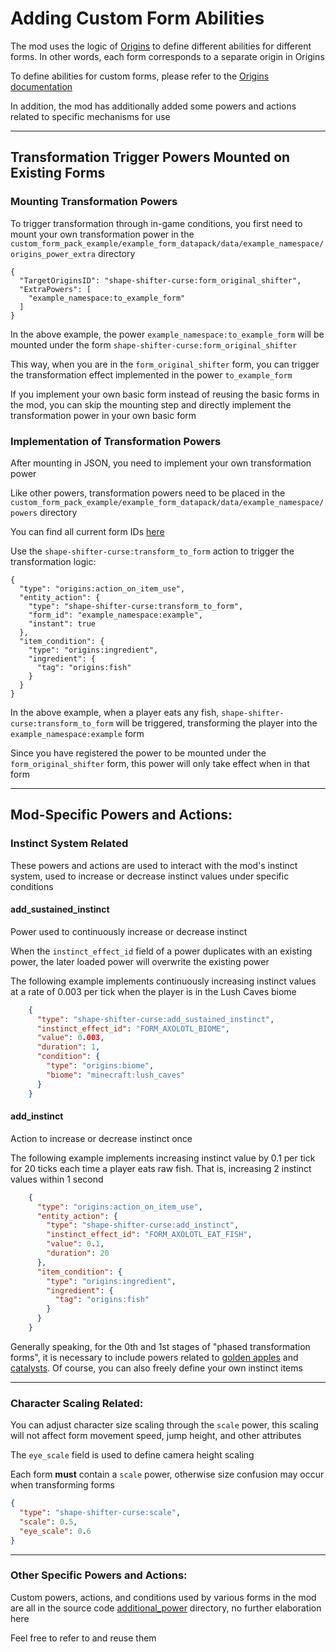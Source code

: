 # Adding Custom Form Abilities

The mod uses the logic of [Origins](https://modrinth.com/mod/origins) to define different abilities for different forms. In other words, each form corresponds to a separate origin in Origins

To define abilities for custom forms, please refer to the [Origins documentation](https://origins.readthedocs.io/en/latest/)

In addition, the mod has additionally added some powers and actions related to specific mechanisms for use

---

## Transformation Trigger Powers Mounted on Existing Forms

### Mounting Transformation Powers

To trigger transformation through in-game conditions, you first need to mount your own transformation power in the `custom_form_pack_example/example_form_datapack/data/example_namespace/origins_power_extra` directory

```
{
  "TargetOriginsID": "shape-shifter-curse:form_original_shifter",
  "ExtraPowers": [
    "example_namespace:to_example_form"
  ]
}
```

In the above example, the power `example_namespace:to_example_form` will be mounted under the form `shape-shifter-curse:form_original_shifter`

This way, when you are in the `form_original_shifter` form, you can trigger the transformation effect implemented in the power `to_example_form`

If you implement your own basic form instead of reusing the basic forms in the mod, you can skip the mounting step and directly implement the transformation power in your own basic form

### Implementation of Transformation Powers

After mounting in JSON, you need to implement your own transformation power

Like other powers, transformation powers need to be placed in the `custom_form_pack_example/example_form_datapack/data/example_namespace/powers` directory

You can find all current form IDs [here](https://github.com/onixary/shape-shifter-curse-fabric/tree/master/src/main/resources/data/shape-shifter-curse/origins)

Use the `shape-shifter-curse:transform_to_form` action to trigger the transformation logic:

```
{
  "type": "origins:action_on_item_use",
  "entity_action": {
    "type": "shape-shifter-curse:transform_to_form",
    "form_id": "example_namespace:example",
    "instant": true
  },
  "item_condition": {
    "type": "origins:ingredient",
    "ingredient": {
      "tag": "origins:fish"
    }
  }
}
```

In the above example, when a player eats any fish, `shape-shifter-curse:transform_to_form` will be triggered, transforming the player into the `example_namespace:example` form

Since you have registered the power to be mounted under the `form_original_shifter` form, this power will only take effect when in that form

---

## Mod-Specific Powers and Actions:

### Instinct System Related

These powers and actions are used to interact with the mod's instinct system, used to increase or decrease instinct values under specific conditions

#### add_sustained_instinct
      
Power used to continuously increase or decrease instinct

When the `instinct_effect_id` field of a power duplicates with an existing power, the later loaded power will overwrite the existing power

The following example implements continuously increasing instinct values at a rate of 0.003 per tick when the player is in the Lush Caves biome

```json
    {
      "type": "shape-shifter-curse:add_sustained_instinct",
      "instinct_effect_id": "FORM_AXOLOTL_BIOME",
      "value": 0.003,
      "duration": 1,
      "condition": {
        "type": "origins:biome",
        "biome": "minecraft:lush_caves"
      }
    }
```

#### add_instinct
      
Action to increase or decrease instinct once

The following example implements increasing instinct value by 0.1 per tick for 20 ticks each time a player eats raw fish. That is, increasing 2 instinct values within 1 second

```json
    {
      "type": "origins:action_on_item_use",
      "entity_action": {
        "type": "shape-shifter-curse:add_instinct",
        "instinct_effect_id": "FORM_AXOLOTL_EAT_FISH",
        "value": 0.1,
        "duration": 20
      },
      "item_condition": {
        "type": "origins:ingredient",
        "ingredient": {
          "tag": "origins:fish"
        }
      }
    }
```

Generally speaking, for the 0th and 1st stages of "phased transformation forms", it is necessary to include powers related to [golden apples](https://github.com/onixary/shape-shifter-curse-fabric/blob/master/src/main/resources/data/shape-shifter-curse/powers/form_instinct_use_golden_apple.json) and [catalysts](https://github.com/onixary/shape-shifter-curse-fabric/blob/master/src/main/resources/data/shape-shifter-curse/powers/form_instinct_use_catalyst.json). Of course, you can also freely define your own instinct items

---

### Character Scaling Related:
   
You can adjust character size scaling through the `scale` power, this scaling will not affect form movement speed, jump height, and other attributes

The `eye_scale` field is used to define camera height scaling
   
Each form **must** contain a `scale` power, otherwise size confusion may occur when transforming forms

```json
{
  "type": "shape-shifter-curse:scale",
  "scale": 0.5,
  "eye_scale": 0.6
}
```

---

### Other Specific Powers and Actions:
   
Custom powers, actions, and conditions used by various forms in the mod are all in the source code [additional_power](https://github.com/onixary/shape-shifter-curse-fabric/tree/master/src/main/java/net/onixary/shapeShifterCurseFabric/additional_power) directory, no further elaboration here

Feel free to refer to and reuse them